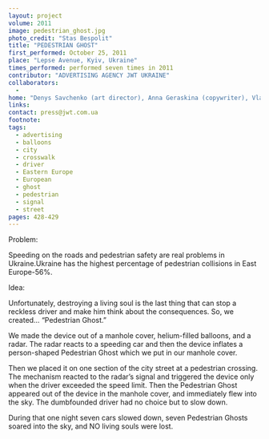 ```yaml
---
layout: project
volume: 2011
image: pedestrian_ghost.jpg
photo_credit: "Stas Bespolit"
title: "PEDESTRIAN GHOST"
first_performed: October 25, 2011
place: "Lepse Avenue, Kyiv, Ukraine"
times_performed: performed seven times in 2011
contributor: "ADVERTISING AGENCY JWT UKRAINE"
collaborators: 
  - 
home: "Denys Savchenko (art director), Anna Geraskina (copywriter), Vladislava Denis (creative director)"
links: 
contact: press@jwt.com.ua
footnote: 
tags: 
  - advertising
  - balloons
  - city
  - crosswalk
  - driver
  - Eastern Europe
  - European
  - ghost
  - pedestrian
  - signal
  - street
pages: 428-429
---
```


Problem:

Speeding on the roads and pedestrian safety are real problems in Ukraine.Ukraine has the highest percentage of pedestrian collisions in East Europe-56%.

Idea:

Unfortunately, destroying a living soul is the last thing that can stop a reckless driver and make him think about the consequences. So, we created… “Pedestrian Ghost.”

We made the device out of a manhole cover, helium-filled balloons, and a radar. The radar reacts to a speeding car and then the device inflates a person-shaped Pedestrian Ghost which we put in our manhole cover.

Then we placed it on one section of the city street at a pedestrian crossing. The mechanism reacted to the radar’s signal and triggered the device only when the driver exceeded the speed limit. Then the Pedestrian Ghost appeared out of the device in the manhole cover, and immediately flew into the sky. The dumbfounded driver had no choice but to slow down.

During that one night seven cars slowed down, seven Pedestrian Ghosts soared into the sky, and NO living souls were lost.
